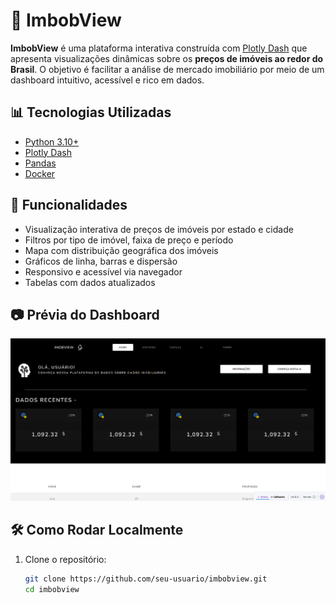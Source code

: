 # 🏡 ImbobView

**ImbobView** é uma plataforma interativa construída com [Plotly Dash](https://dash.plotly.com/) que apresenta visualizações dinâmicas sobre os **preços de imóveis ao redor do Brasil**. O objetivo é facilitar a análise de mercado imobiliário por meio de um dashboard intuitivo, acessível e rico em dados.

## 📊 Tecnologias Utilizadas

- [Python 3.10+](https://www.python.org/)
- [Plotly Dash](https://dash.plotly.com/)
- [Pandas](https://pandas.pydata.org/)
- [Docker](https://www.docker.com/)

## 📌 Funcionalidades

- Visualização interativa de preços de imóveis por estado e cidade
- Filtros por tipo de imóvel, faixa de preço e período
- Mapa com distribuição geográfica dos imóveis
- Gráficos de linha, barras e dispersão
- Responsivo e acessível via navegador
- Tabelas com dados atualizados

## 📷 Prévia do Dashboard

![Preview](src/app/assets/img/print_atual.png) 

## 🛠️ Como Rodar Localmente

1. Clone o repositório:
   ```bash
   git clone https://github.com/seu-usuario/imbobview.git
   cd imbobview
